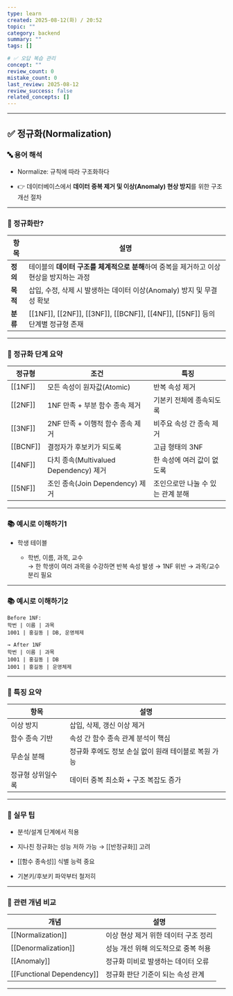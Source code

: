 ```yaml
---
type: learn
created: 2025-08-12(화) / 20:52
topic: ""
category: backend
summary: ""
tags: []

# ✅ 오답 복습 관리
concept: ""
review_count: 0
mistake_count: 0
last_review: 2025-08-12
review_success: false
related_concepts: []
---
```

---

## ✅ 정규화(Normalization)

### 🔤 용어 해석

- Normalize: 규칙에 따라 구조화하다
    
- 👉 데이터베이스에서 **데이터 중복 제거 및 이상(Anomaly) 현상 방지**를 위한 구조 개선 절차
    

---

### 🧩 정규화란?

|항목|설명|
|---|---|
|**정의**|테이블의 **데이터 구조를 체계적으로 분해**하여 중복을 제거하고 이상 현상을 방지하는 과정|
|**목적**|삽입, 수정, 삭제 시 발생하는 데이터 이상(Anomaly) 방지 및 무결성 확보|
|**분류**|[[1NF]], [[2NF]], [[3NF]], [[BCNF]], [[4NF]], [[5NF]] 등의 단계별 정규형 존재|

---

### 🧱 정규화 단계 요약

| 정규형      | 조건                               | 특징                  |
| -------- | -------------------------------- | ------------------- |
| [[1NF]]  | 모든 속성이 원자값(Atomic)               | 반복 속성 제거            |
| [[2NF]]  | 1NF 만족 + 부분 함수 종속 제거             | 기본키 전체에 종속되도록       |
| [[3NF]]  | 2NF 만족 + 이행적 함수 종속 제거            | 비주요 속성 간 종속 제거      |
| [[BCNF]] | 결정자가 후보키가 되도록                    | 고급 형태의 3NF          |
| [[4NF]]  | 다치 종속(Multivalued Dependency) 제거 | 한 속성에 여러 값이 없도록     |
| [[5NF]]  | 조인 종속(Join Dependency) 제거        | 조인으로만 나눌 수 있는 관계 분해 |

---

### 📚 예시로 이해하기1

- 학생 테이블
    
    - 학번, 이름, 과목, 교수  
        → 한 학생이 여러 과목을 수강하면 반복 속성 발생 → 1NF 위반 → 과목/교수 분리 필요
        

---

### 📚 예시로 이해하기2

```plaintext
Before 1NF:  
학번 | 이름 | 과목  
1001 | 홍길동 | DB, 운영체제  

→ After 1NF  
학번 | 이름 | 과목  
1001 | 홍길동 | DB  
1001 | 홍길동 | 운영체제
```

---

### 🧠 특징 요약

|항목|설명|
|---|---|
|이상 방지|삽입, 삭제, 갱신 이상 제거|
|함수 종속 기반|속성 간 함수 종속 관계 분석이 핵심|
|무손실 분해|정규화 후에도 정보 손실 없이 원래 테이블로 복원 가능|
|정규형 상위일수록|데이터 중복 최소화 + 구조 복잡도 증가|

---

### 🎯 실무 팁

- 분석/설계 단계에서 적용
    
- 지나친 정규화는 성능 저하 가능 → [[반정규화]] 고려
    
- [[함수 종속성]] 식별 능력 중요
    
- 기본키/후보키 파악부터 철저히
    

---

### 🧩 관련 개념 비교

|개념|설명|
|---|---|
|[[Normalization]]|이상 현상 제거 위한 데이터 구조 정리|
|[[Denormalization]]|성능 개선 위해 의도적으로 중복 허용|
|[[Anomaly]]|정규화 미비로 발생하는 데이터 오류|
|[[Functional Dependency]]|정규화 판단 기준이 되는 속성 관계|

---